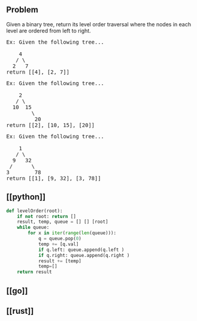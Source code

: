 ## Problem

Given a binary tree, return its level order traversal where the nodes in each level are ordered from left to right.

<pre>
Ex: Given the following tree...

    4
   / \
  2   7
return [[4], [2, 7]]
</pre>

<pre>
Ex: Given the following tree...

    2
   / \
  10  15
        \
         20
return [[2], [10, 15], [20]]
</pre>

<pre>
Ex: Given the following tree...

    1
   / \
  9   32
 /      \
3        78
return [[1], [9, 32], [3, 78]]
</pre>

## [[python]]

```python
def levelOrder(root):
    if not root: return []
    result, temp, queue = [] [] [root]
    while queue:
        for x in iter(range(len(queue))):
            q = queue.pop(0)
            temp += [q.val]
            if q.left: queue.append(q.left )
            if q.right: queue.append(q.right )
            result += [temp]
            temp=[]
    return result
```

## [[go]]

## [[rust]]

